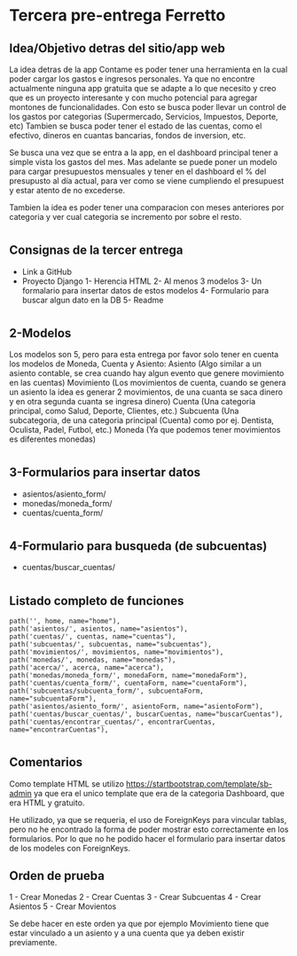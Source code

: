# Tercera pre-entrega Ferretto

## Idea/Objetivo detras del sitio/app web
La idea detras de la app Contame es poder tener una herramienta en la cual poder cargar los gastos e ingresos personales.
Ya que no encontre actualmente ninguna app gratuita que se adapte a lo que necesito y creo que es un proyecto interesante y con mucho potencial para agregar montones de funcionalidades.
Con esto se busca poder llevar un control de los gastos por categorias (Supermercado, Servicios, Impuestos, Deporte, etc)
Tambien se busca poder tener el estado de las cuentas, como el efectivo, dineros en cuantas bancarias, fondos de inversion, etc.

Se busca una vez que se entra a la app, en el dashboard principal tener a simple vista los gastos del mes.
Mas adelante se puede poner un modelo para cargar presupuestos mensuales y tener en el dashboard el % del presupusto al día actual, para ver como se viene cumpliendo el presupuest y estar atento de no excederse.

Tambien la idea es poder tener una comparacion con meses anteriores por categoria y ver cual categoria se incremento por sobre el resto.
#

## Consignas de la tercer entrega
- Link a GitHub
- Proyecto Django
  1- Herencia HTML
  2- Al menos 3 modelos
  3- Un formalario para insertar datos de estos modelos
  4- Formulario para buscar algun dato en la DB
  5- Readme
#

## 2-Modelos
  Los modelos son 5, pero para esta entrega por favor solo tener en cuenta los modelos de Moneda, Cuenta y Asiento:
  Asiento (Algo similar a un asiento contable, se crea cuando hay algun evento que genere movimiento en las cuentas)
  Movimiento (Los movimientos de cuenta, cuando se genera un asiento la idea es generar 2 movimientos, de una cuanta se saca dinero y en otra segunda cuanta se ingresa dinero)
  Cuenta (Una categoria principal, como Salud, Deporte, Clientes, etc.)
  Subcuenta (Una subcategoria, de una categoria principal (Cuenta) como por ej. Dentista, Oculista, Padel, Futbol, etc.)
  Moneda (Ya que podemos tener movimientos es diferentes monedas)
#

## 3-Formularios para insertar datos
- asientos/asiento_form/
- monedas/moneda_form/
- cuentas/cuenta_form/
#

## 4-Formulario para busqueda (de subcuentas)
- cuentas/buscar_cuentas/
#

## Listado completo de funciones
    path('', home, name="home"),
    path('asientos/', asientos, name="asientos"),
    path('cuentas/', cuentas, name="cuentas"),
    path('subcuentas/', subcuentas, name="subcuentas"),
    path('movimientos/', movimientos, name="movimientos"),
    path('monedas/', monedas, name="monedas"),
    path('acerca/', acerca, name="acerca"),
    path('monedas/moneda_form/', monedaForm, name="monedaForm"),
    path('cuentas/cuenta_form/', cuentaForm, name="cuentaForm"),
    path('subcuentas/subcuenta_form/', subcuentaForm, name="subcuentaForm"),
    path('asientos/asiento_form/', asientoForm, name="asientoForm"),
    path('cuentas/buscar_cuentas/', buscarCuentas, name="buscarCuentas"),
    path('cuentas/encontrar_cuentas/', encontrarCuentas, name="encontrarCuentas"),
#

## Comentarios
Como template HTML se utilizo https://startbootstrap.com/template/sb-admin ya que era el unico template que era de la categoria Dashboard, que era HTML y gratuito.

He utilizado, ya que se requeria, el uso de ForeignKeys para vincular tablas, pero no he encontrado la forma de poder mostrar esto correctamente en los formularios. 
Por lo que no he podido hacer el formulario para insertar datos de los modeles con ForeignKeys.

## Orden de prueba
1 - Crear Monedas
2 - Crear Cuentas
3 - Crear Subcuentas
4 - Crear Asientos
5 - Crear Movientos

Se debe hacer en este orden ya que por ejemplo Movimiento tiene que estar vinculado a un asiento y a una cuenta que ya deben existir previamente.
